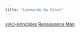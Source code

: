 ```yaml
---
title: "Leonardo da Vinci"
---
```

[vinci-principles](vinci-principles.md)
[Renaissance Man](renaissance-man.md)